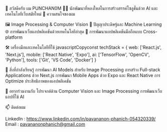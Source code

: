 👋 สวัสดีครับ ผม PUNCHAN0M
👨‍💻 นักพัฒนาที่หลงใหลในการสร้างสรรค์โซลูชั่นด้วย AI และเทคโนโลยีเว็บสมัยใหม่
👀 ความสนใจของผม

🖼️ Image Processing & Computer Vision
🤖 ปัญญาประดิษฐ์และ Machine Learning
🌐 การพัฒนาเว็บแอปพลิเคชันด้วยเทคโนโลยีล่าสุด
📱 การพัฒนาแอปพลิเคชันมือถือแบบ Cross-platform

🛠️ เครื่องมือและเทคโนโลยีที่ใช้
javascriptCopyconst techStack = {
    web: ['React.js', 'Next.js'],
    mobile: ['React Native', 'Expo'],
    ai: ['TensorFlow', 'OpenCV', 'Python'],
    tools: ['Git', 'VS Code', 'Docker']
}

🌱 สิ่งที่กำลังเรียนรู้
การพัฒนา AI Models สำหรับ Image Processing
การสร้าง Full-stack Applications ด้วย Next.js
การพัฒนา Mobile Apps ด้วย Expo และ React Native
การ Optimize ประสิทธิภาพของแอปพลิเคชัน

💞️ อยากร่วมงานกับ
โปรเจกต์ด้าน Computer Vision และ Image Processing
การพัฒนาเว็บแอปที่ใช้ AI


📫 ติดต่อผม

LinkedIn : https://www.linkedin.com/in/pavananon-phanich-054320339/
Email : pavananonphanich@gmail.com
